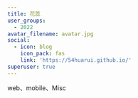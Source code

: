 ```yaml
---
title: 花蕊
user_groups:
  - 2022
avatar_filename: avatar.jpg
social:
  - icon: blog
    icon_pack: fas
    link: 'https://54huarui.github.io/'
superuser: true
---
```


web、mobile、Misc